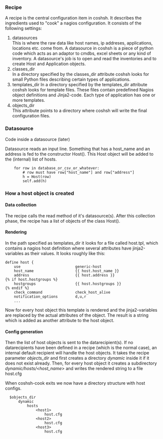 ### Recipe

A recipe is the central configuration item in coshsh. It describes the ingredients used to "cook" a nagios configuration. It consists of the following settings:

1. datasources  
  This is where the raw data like host names, ip addreses, applications, locations etc. come from. A datasource in coshsh is a piece of python code which acts as an adaptor to cmdbs, excel sheets or any kind of inventory. A datasource's job is to open and read the inventories and to create Host and Application objects.
2. classes_dir  
  In a directory specified by the classes_dir attribute coshsh looks for small Python files describing certain types of applications. 
3. templates_dir
  In a directory specified by the templates_dir attribute coshsh looks for template files. These files contain predefined Nagios object definitions and Jinja2-code. Each type of application has one or more templates.
4. objects_dir  
  This attribute points to a directory where coshsh will write the final configuration files.


### Datasource

Code inside a datasource (later)

Datasource reads an input line.
Something that has a host_name and an address is fed to the constructor Host().
This Host object will be added to the (internal) list of hosts.
```
    for row in database_or_csv_or_whatever:
        # row must have row["host_name"] and row["address"]
        h = Host(row)
        self.add(h)

```




### How a host object is created

#### Data collection
The recipe calls the read method of it's datasource(s). After this collection phase, the recipe has a list of objects of the class Host().

#### Rendering
In the path specified as templates_dir it looks for a file called host.tpl, which contains a nagios host definition where several attributes have jinja2-variables as their values. It looks roughly like this:
```
define host {
    use                         generic-host
    host_name                   {{ host.host_name }}
    address                     {{ host.address }}
{% if host.hostgroups %}
    hostgroups                  {{ host.hostgroups }}
{% endif %}
    check_command               check_host_alive
    notification_options        d,u,r
    ...
```
Now for every host object this template is rendered and the jinja2-variables are replaced by the actual attributes of the object.
The result is a string which is added as another attribute to the host object.

#### Config generation
Then the list of host objects is sent to the datarecipient(s). If no datarecipients have been defined in a recipe (which is the normal case), an internal default recipient will handle the host objects. It takes the recipe parameter _objects_dir_ and first creates a directory _dynamic_ inside it if it does not exist already. Then, for every host object it creates a subdirectory _dynamic/hosts/<host_name>_ and writes the rendered string to a file host.cfg

When coshsh-cook exits we now have a directory structure with host configs.
```
  $objects_dir
      dynamic
          hosts
              <host1>
                  host.cfg
              <host2>
                  host.cfg
              <host3>
                  host.cfg
```

